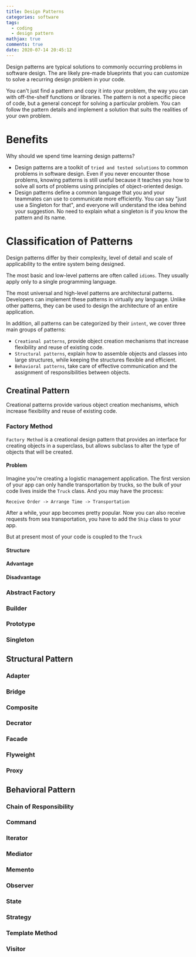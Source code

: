 ```yaml
---
title: Design Patterns
categories: software
tags:
  - coding
  - design pattern
mathjax: true
comments: true
date: 2020-07-14 20:45:12
---
```


Design patterns are typical solutions to commonly occurring problems in software design. The are likely pre-made blueprints that you can customize to solve a recurring design problem in your code.

You can't just find a pattern and copy it into your problem, the way you can with off-the-shelf functions or libraries. The pattern is not a specific piece of code, but a general concept for solving a particular problem. You can follow the pattern details and implement a solution that suits the realities of your own problem.

<!-- more -->

# Benefits
Why should we spend time learning design patterns?
- Design patterns are a toolkit of `tried and tested solutions` to common problems in software design. Even if you never encounter those problems, knowing patterns is still useful because it teaches you how to solve all sorts of problems using principles of object-oriented design.
- Design patterns define a common language that you and your teammates can use to communicate more efficiently. You can say "just use a Singleton for that", and everyone will understand the idea behind your suggestion. No need to explain what a singleton is if you know the pattern and its name.

# Classification of Patterns
Design patterns differ by their complexity, level of detail and scale of applicability to the entire system being designed. 

The most basic and low-level patterns are often called `idioms`. They usually apply only to a single programming language.

The most universal and high-level patterns are architectural patterns. Developers can implement these patterns in virtually any language. Unlike other patterns, they can be used to design the architecture of an entire application.

In addition, all patterns can be categorized by their `intent`, we cover three main groups of patterns:
- `Creational patterns`, provide object creation mechanisms that increase flexibility and reuse of existing code.
- `Structural patterns`, explain how to assemble objects and classes into large structures, while keeping the structures flexible and efficient.
- `Behavioral patterns`, take care of effective communication and the assignment of responsibilities between objects.

## Creatinal Pattern
Creational patterns provide various object creation mechanisms, which increase flexibility and reuse of existing code.

### Factory Method
`Factory Method` is a creational design pattern that provides an interface for creating objects in a superclass, but allows subclass to alter the type of objects that will be created.

#### Problem
Imagine you're creating a logistic management application. The first version of your app can only handle transportation by trucks, so the bulk of your code lives inside the `Truck` class. And you may have the process:
```
Receive Order -> Arrange Time -> Transportation
```

After a while, your app becomes pretty popular. Now you can also receive requests from sea transportation, you have to add the `Ship` class to your app. 

But at present most of your code is coupled to the `Truck`

#### Structure

#### Advantage

#### Disadvantage

### Abstract Factory

### Builder

### Prototype

### Singleton

## Structural Pattern

### Adapter

### Bridge

### Composite

### Decrator

### Facade

### Flyweight

### Proxy

## Behavioral Pattern

### Chain of Responsibility

### Command

### Iterator

### Mediator

### Memento

### Observer

### State

### Strategy

### Template Method

### Visitor

